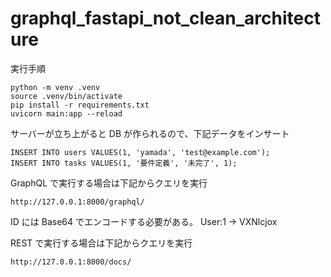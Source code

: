 # graphql_fastapi_not_clean_architecture

実行手順

```
python -m venv .venv
source .venv/bin/activate
pip install -r requirements.txt
uvicorn main:app --reload
```

サーバーが立ち上がると DB が作られるので、下記データをインサート

```
INSERT INTO users VALUES(1, 'yamada', 'test@example.com');
INSERT INTO tasks VALUES(1, '要件定義', '未完了', 1);
```

GraphQL で実行する場合は下記からクエリを実行

```
http://127.0.0.1:8000/graphql/
```

ID には Base64 でエンコードする必要がある。
User:1 → VXNlcjox

REST で実行する場合は下記からクエリを実行

```
http://127.0.0.1:8000/docs/
```
